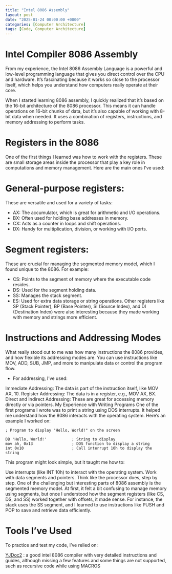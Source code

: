 ```yaml
---
title: "Intel 8086 Assembly"
layout: post
date: "2025-01-24 00:00:00 +0800"
categories: [Computer Architecture]
tags: [Code, Computer Architecture]
---
```


# Intel Compiler 8086 Assembly
From my experience, the Intel 8086 Assembly Language is a powerful and low-level programming language that gives you direct control over the CPU and hardware. It’s fascinating because it works so close to the processor itself, which helps you understand how computers really operate at their core.

When I started learning 8086 assembly, I quickly realized that it’s based on the 16-bit architecture of the 8086 processor. This means it can handle operations on 16-bit chunks of data, but it’s also capable of working with 8-bit data when needed. It uses a combination of registers, instructions, and memory addressing to perform tasks.

# Registers in the 8086
One of the first things I learned was how to work with the registers. These are small storage areas inside the processor that play a key role in computations and memory management. Here are the main ones I’ve used:

# General-purpose registers:
These are versatile and used for a variety of tasks:

* AX: The accumulator, which is great for arithmetic and I/O operations.
* BX: Often used for holding base addresses in memory.
* CX: Acts as a counter in loops and shift operations.
* DX: Handy for multiplication, division, or working with I/O ports.

# Segment registers:
These are crucial for managing the segmented memory model, which I found unique to the 8086. For example:

* CS: Points to the segment of memory where the executable code resides.
* DS: Used for the segment holding data.
* SS: Manages the stack segment.
* ES: Used for extra data storage or string operations.
Other registers like SP (Stack Pointer), BP (Base Pointer), SI (Source Index), and DI (Destination Index) were also interesting because they made working with memory and strings more efficient.

# Instructions and Addressing Modes
What really stood out to me was how many instructions the 8086 provides, and how flexible its addressing modes are. You can use instructions like MOV, ADD, SUB, JMP, and more to manipulate data or control the program flow.

* For addressing, I’ve used:

Immediate Addressing: The data is part of the instruction itself, like MOV AX, 10.
Register Addressing: The data is in a register, e.g., MOV AX, BX.
Direct and Indirect Addressing: These are great for accessing memory directly or via pointers.
My Experience with Writing Programs
One of the first programs I wrote was to print a string using DOS interrupts. It helped me understand how the 8086 interacts with the operating system. Here’s an example I worked on:

```
; Program to display "Hello, World!" on the screen

DB 'Hello, World!'           ; String to display
mov ah, 0x13                 ; DOS function to display a string
int 0x10                     ; Call interrupt 10h to display the string
```
This program might look simple, but it taught me how to:

Use interrupts (like INT 10h) to interact with the operating system.
Work with data segments and pointers.
Think like the processor does, step by step.
One of the challenging but interesting parts of 8086 assembly is the segmented memory model. At first, it felt a bit confusing to manage memory using segments, but once I understood how the segment registers (like CS, DS, and SS) worked together with offsets, it made sense. For instance, the stack uses the SS segment, and I learned to use instructions like PUSH and POP to save and retrieve data efficiently.

# Tools I’ve Used
To practice and test my code, I’ve relied on:

[YJDoc2](https://yjdoc2.github.io/8086-emulator-web/) : a good intel 8086 compiler with very detailed instructions and guides, although missing a few features and some things are not supported, such as recursive code while using MACROS